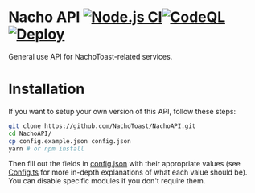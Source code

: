 # Nacho API [![Node.js CI](https://github.com/NachoToast/NachoAPI/actions/workflows/node.js.yml/badge.svg)](https://github.com/NachoToast/NachoAPI/actions/workflows/node.js.yml)[![CodeQL](https://github.com/NachoToast/NachoAPI/actions/workflows/codeql-analysis.yml/badge.svg)](https://github.com/NachoToast/NachoAPI/actions/workflows/codeql-analysis.yml)[![Deploy](https://github.com/NachoToast/NachoAPI/actions/workflows/deploy.yml/badge.svg)](https://github.com/NachoToast/NachoAPI/actions/workflows/deploy.yml)

General use API for NachoToast-related services.

# Installation

If you want to setup your own version of this API, follow these steps:

```sh
git clone https://github.com/NachoToast/NachoAPI.git
cd NachoAPI/
cp config.example.json config.json
yarn # or npm install
```

Then fill out the fields in [config.json](./config.json) with their appropriate values (see [Config.ts](./src/types/Config.ts) for more in-depth explanations of what each value should be). You can disable specific modules if you don't require them.
